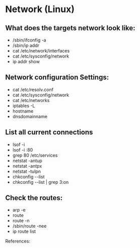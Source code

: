 # Network (Linux)

## What does the targets network look like:

- /sbin/ifconfig -a
- /sbin/ip addr
- cat /etc/network/interfaces
- cat /etc/sysconfig/network
- ip addr show

## Network configuration Settings: 

- cat /etc/resolv.conf
- cat /etc/sysconfig/network
- cat /etc/networks
- iptables -L
- hostname
- dnsdomainname

## List all current connections

- lsof -i
- lsof -i :80
- grep 80 /etc/services
- netstat -antup
- netstat -antpx
- netstat -tulpn
- chkconfig --list
- chkconfig --list | grep 3:on

## Check the routes: 

- arp -e
- route
- route -n 
- /sbin/route -nee
- ip route list

References: 

